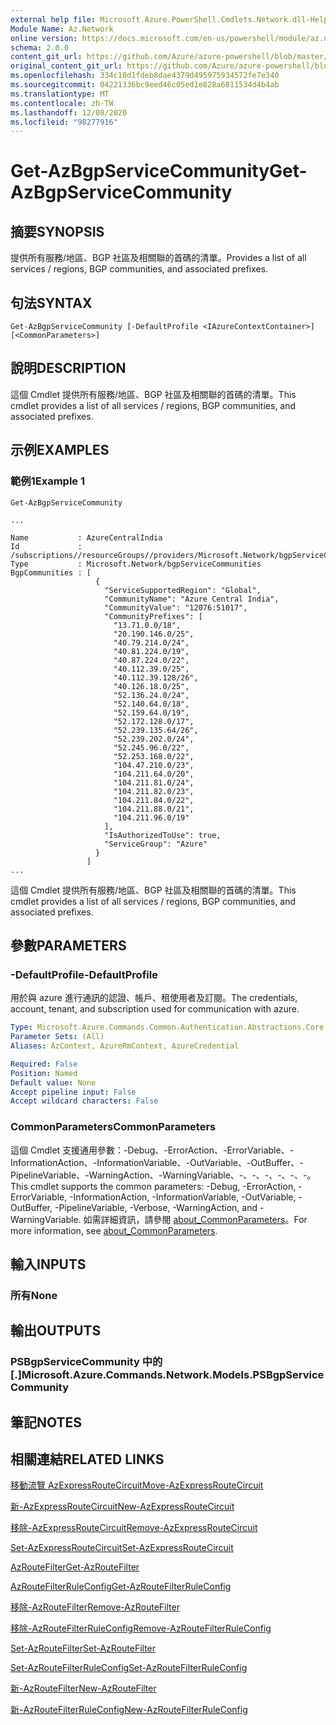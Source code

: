 ```yaml
---
external help file: Microsoft.Azure.PowerShell.Cmdlets.Network.dll-Help.xml
Module Name: Az.Network
online version: https://docs.microsoft.com/en-us/powershell/module/az.network/get-azbgpservicecommunity
schema: 2.0.0
content_git_url: https://github.com/Azure/azure-powershell/blob/master/src/Network/Network/help/Get-AzBgpServiceCommunity.md
original_content_git_url: https://github.com/Azure/azure-powershell/blob/master/src/Network/Network/help/Get-AzBgpServiceCommunity.md
ms.openlocfilehash: 334c10d1fdeb8dae4379d495975934572fe7e340
ms.sourcegitcommit: 04221336bc9eed46c05ed1e828a6811534d4b4ab
ms.translationtype: MT
ms.contentlocale: zh-TW
ms.lasthandoff: 12/08/2020
ms.locfileid: "98277916"
---
```

# <span data-ttu-id="66c3b-101">Get-AzBgpServiceCommunity</span><span class="sxs-lookup"><span data-stu-id="66c3b-101">Get-AzBgpServiceCommunity</span></span>

## <span data-ttu-id="66c3b-102">摘要</span><span class="sxs-lookup"><span data-stu-id="66c3b-102">SYNOPSIS</span></span>
<span data-ttu-id="66c3b-103">提供所有服務/地區、BGP 社區及相關聯的首碼的清單。</span><span class="sxs-lookup"><span data-stu-id="66c3b-103">Provides a list of all services / regions, BGP communities, and associated prefixes.</span></span>

## <span data-ttu-id="66c3b-104">句法</span><span class="sxs-lookup"><span data-stu-id="66c3b-104">SYNTAX</span></span>

```
Get-AzBgpServiceCommunity [-DefaultProfile <IAzureContextContainer>] [<CommonParameters>]
```

## <span data-ttu-id="66c3b-105">說明</span><span class="sxs-lookup"><span data-stu-id="66c3b-105">DESCRIPTION</span></span>
<span data-ttu-id="66c3b-106">這個 Cmdlet 提供所有服務/地區、BGP 社區及相關聯的首碼的清單。</span><span class="sxs-lookup"><span data-stu-id="66c3b-106">This cmdlet provides a list of all services / regions, BGP communities, and associated prefixes.</span></span>

## <span data-ttu-id="66c3b-107">示例</span><span class="sxs-lookup"><span data-stu-id="66c3b-107">EXAMPLES</span></span>

### <span data-ttu-id="66c3b-108">範例1</span><span class="sxs-lookup"><span data-stu-id="66c3b-108">Example 1</span></span>
```
Get-AzBgpServiceCommunity

...

Name           : AzureCentralIndia
Id             : /subscriptions//resourceGroups//providers/Microsoft.Network/bgpServiceCommunities/AzureCentralIndia
Type           : Microsoft.Network/bgpServiceCommunities
BgpCommunities : [
                   {
                     "ServiceSupportedRegion": "Global",
                     "CommunityName": "Azure Central India",
                     "CommunityValue": "12076:51017",
                     "CommunityPrefixes": [
                       "13.71.0.0/18",
                       "20.190.146.0/25",
                       "40.79.214.0/24",
                       "40.81.224.0/19",
                       "40.87.224.0/22",
                       "40.112.39.0/25",
                       "40.112.39.128/26",
                       "40.126.18.0/25",
                       "52.136.24.0/24",
                       "52.140.64.0/18",
                       "52.159.64.0/19",
                       "52.172.128.0/17",
                       "52.239.135.64/26",
                       "52.239.202.0/24",
                       "52.245.96.0/22",
                       "52.253.168.0/22",
                       "104.47.210.0/23",
                       "104.211.64.0/20",
                       "104.211.81.0/24",
                       "104.211.82.0/23",
                       "104.211.84.0/22",
                       "104.211.88.0/21",
                       "104.211.96.0/19"
                     ],
                     "IsAuthorizedToUse": true,
                     "ServiceGroup": "Azure"
                   }
                 ]
...
```

<span data-ttu-id="66c3b-109">這個 Cmdlet 提供所有服務/地區、BGP 社區及相關聯的首碼的清單。</span><span class="sxs-lookup"><span data-stu-id="66c3b-109">This cmdlet provides a list of all services / regions, BGP communities, and associated prefixes.</span></span>

## <span data-ttu-id="66c3b-110">參數</span><span class="sxs-lookup"><span data-stu-id="66c3b-110">PARAMETERS</span></span>

### <span data-ttu-id="66c3b-111">-DefaultProfile</span><span class="sxs-lookup"><span data-stu-id="66c3b-111">-DefaultProfile</span></span>
<span data-ttu-id="66c3b-112">用於與 azure 進行通訊的認證、帳戶、租使用者及訂閱。</span><span class="sxs-lookup"><span data-stu-id="66c3b-112">The credentials, account, tenant, and subscription used for communication with azure.</span></span>

```yaml
Type: Microsoft.Azure.Commands.Common.Authentication.Abstractions.Core.IAzureContextContainer
Parameter Sets: (All)
Aliases: AzContext, AzureRmContext, AzureCredential

Required: False
Position: Named
Default value: None
Accept pipeline input: False
Accept wildcard characters: False
```

### <span data-ttu-id="66c3b-113">CommonParameters</span><span class="sxs-lookup"><span data-stu-id="66c3b-113">CommonParameters</span></span>
<span data-ttu-id="66c3b-114">這個 Cmdlet 支援通用參數：-Debug、-ErrorAction、-ErrorVariable、-InformationAction、-InformationVariable、-OutVariable、-OutBuffer、-PipelineVariable、-WarningAction、-WarningVariable、-、-、-、-、-、-。</span><span class="sxs-lookup"><span data-stu-id="66c3b-114">This cmdlet supports the common parameters: -Debug, -ErrorAction, -ErrorVariable, -InformationAction, -InformationVariable, -OutVariable, -OutBuffer, -PipelineVariable, -Verbose, -WarningAction, and -WarningVariable.</span></span> <span data-ttu-id="66c3b-115">如需詳細資訊，請參閱 [about_CommonParameters](http://go.microsoft.com/fwlink/?LinkID=113216)。</span><span class="sxs-lookup"><span data-stu-id="66c3b-115">For more information, see [about_CommonParameters](http://go.microsoft.com/fwlink/?LinkID=113216).</span></span>

## <span data-ttu-id="66c3b-116">輸入</span><span class="sxs-lookup"><span data-stu-id="66c3b-116">INPUTS</span></span>

### <span data-ttu-id="66c3b-117">所有</span><span class="sxs-lookup"><span data-stu-id="66c3b-117">None</span></span>

## <span data-ttu-id="66c3b-118">輸出</span><span class="sxs-lookup"><span data-stu-id="66c3b-118">OUTPUTS</span></span>

### <span data-ttu-id="66c3b-119">PSBgpServiceCommunity 中的 [.]</span><span class="sxs-lookup"><span data-stu-id="66c3b-119">Microsoft.Azure.Commands.Network.Models.PSBgpServiceCommunity</span></span>

## <span data-ttu-id="66c3b-120">筆記</span><span class="sxs-lookup"><span data-stu-id="66c3b-120">NOTES</span></span>

## <span data-ttu-id="66c3b-121">相關連結</span><span class="sxs-lookup"><span data-stu-id="66c3b-121">RELATED LINKS</span></span>

[<span data-ttu-id="66c3b-122">移動流覽 AzExpressRouteCircuit</span><span class="sxs-lookup"><span data-stu-id="66c3b-122">Move-AzExpressRouteCircuit</span></span>](Move-AzExpressRouteCircuit.md)

[<span data-ttu-id="66c3b-123">新-AzExpressRouteCircuit</span><span class="sxs-lookup"><span data-stu-id="66c3b-123">New-AzExpressRouteCircuit</span></span>](New-AzExpressRouteCircuit.md)

[<span data-ttu-id="66c3b-124">移除-AzExpressRouteCircuit</span><span class="sxs-lookup"><span data-stu-id="66c3b-124">Remove-AzExpressRouteCircuit</span></span>](Remove-AzExpressRouteCircuit.md)

[<span data-ttu-id="66c3b-125">Set-AzExpressRouteCircuit</span><span class="sxs-lookup"><span data-stu-id="66c3b-125">Set-AzExpressRouteCircuit</span></span>](Set-AzExpressRouteCircuit.md)

[<span data-ttu-id="66c3b-126">AzRouteFilter</span><span class="sxs-lookup"><span data-stu-id="66c3b-126">Get-AzRouteFilter</span></span>](Get-AzRouteFilter.md)

[<span data-ttu-id="66c3b-127">AzRouteFilterRuleConfig</span><span class="sxs-lookup"><span data-stu-id="66c3b-127">Get-AzRouteFilterRuleConfig</span></span>](Get-AzRouteFilterRuleConfig.md)

[<span data-ttu-id="66c3b-128">移除-AzRouteFilter</span><span class="sxs-lookup"><span data-stu-id="66c3b-128">Remove-AzRouteFilter</span></span>](Remove-AzRouteFilter.md)

[<span data-ttu-id="66c3b-129">移除-AzRouteFilterRuleConfig</span><span class="sxs-lookup"><span data-stu-id="66c3b-129">Remove-AzRouteFilterRuleConfig</span></span>](Remove-AzRouteFilterRuleConfig.md)

[<span data-ttu-id="66c3b-130">Set-AzRouteFilter</span><span class="sxs-lookup"><span data-stu-id="66c3b-130">Set-AzRouteFilter</span></span>](Set-AzRouteFilter.md)

[<span data-ttu-id="66c3b-131">Set-AzRouteFilterRuleConfig</span><span class="sxs-lookup"><span data-stu-id="66c3b-131">Set-AzRouteFilterRuleConfig</span></span>](Set-AzRouteFilterRuleConfig.md)

[<span data-ttu-id="66c3b-132">新-AzRouteFilter</span><span class="sxs-lookup"><span data-stu-id="66c3b-132">New-AzRouteFilter</span></span>](New-AzRouteFilter.md)

[<span data-ttu-id="66c3b-133">新-AzRouteFilterRuleConfig</span><span class="sxs-lookup"><span data-stu-id="66c3b-133">New-AzRouteFilterRuleConfig</span></span>](New-AzRouteFilterRuleConfig.md)

